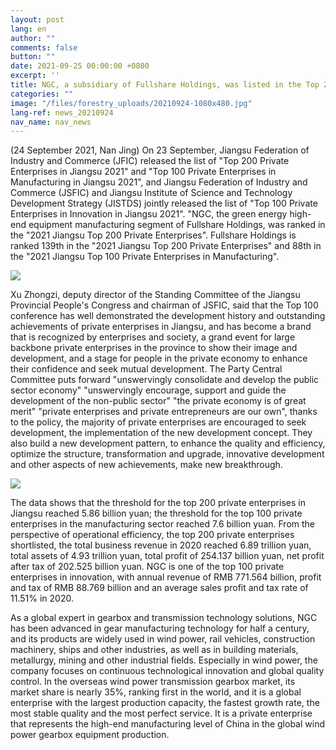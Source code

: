 ```yaml
---
layout: post
lang: en
author: ""
comments: false
button: ""
date: 2021-09-25 00:00:00 +0800
excerpt: ''
title: NGC, a subsidiary of Fullshare Holdings, was listed in the Top 200 Private Enterprises in Jiangsu 2021
categories: ""
image: "/files/forestry_uploads/20210924-1080x480.jpg"
lang-ref: news_20210924
nav_name: nav_news
---
```


(24 September 2021, Nan Jing) On 23 September, Jiangsu Federation of Industry and Commerce (JFIC) released the list of "Top 200 Private Enterprises in Jiangsu 2021" and "Top 100 Private Enterprises in Manufacturing in Jiangsu 2021", and Jiangsu Federation of Industry and Commerce (JSFIC) and Jiangsu Institute of Science and Technology Development Strategy (JISTDS) jointly released the list of "Top 100 Private Enterprises in Innovation in Jiangsu 2021". "NGC, the green energy high-end equipment manufacturing segment of Fullshare Holdings, was ranked in the "2021 Jiangsu Top 200 Private Enterprises". Fullshare Holdings is ranked 139th in the "2021 Jiangsu Top 200 Private Enterprises" and 88th in the "2021 Jiangsu Top 100 Private Enterprises in Manufacturing". 
 
![](/files/forestry_uploads/20210924-1080x480.jpg)

Xu Zhongzi, deputy director of the Standing Committee of the Jiangsu Provincial People's Congress and chairman of JSFIC, said that the Top 100 conference has well demonstrated the development history and outstanding achievements of private enterprises in Jiangsu, and has become a brand that is recognized by enterprises and society, a grand event for large backbone private enterprises in the province to show their image and development, and a stage for people in the private economy to enhance their confidence and seek mutual development. The Party Central Committee puts forward "unswervingly consolidate and develop the public sector economy" "unswervingly encourage, support and guide the development of the non-public sector" "the private economy is of great merit" "private enterprises and private entrepreneurs are our own", thanks to the policy, the majority of private enterprises are encouraged to seek development, the implementation of the new development concept. They also build a new development pattern, to enhance the quality and efficiency, optimize the structure, transformation and upgrade, innovative development and other aspects of new achievements, make new breakthrough. 

![](/files/forestry_uploads/20210924-900x500.jpg)

The data shows that the threshold for the top 200 private enterprises in Jiangsu reached 5.86 billion yuan; the threshold for the top 100 private enterprises in the manufacturing sector reached 7.6 billion yuan. From the perspective of operational efficiency, the top 200 private enterprises shortlisted, the total business revenue in 2020 reached 6.89 trillion yuan, total assets of 4.93 trillion yuan, total profit of 254.137 billion yuan, net profit after tax of 202.525 billion yuan. NGC is one of the top 100 private enterprises in innovation, with annual revenue of RMB 771.564 billion, profit and tax of RMB 88.769 billion and an average sales profit and tax rate of 11.51% in 2020. 

As a global expert in gearbox and transmission technology solutions, NGC has been advanced in gear manufacturing technology for half a century, and its products are widely used in wind power, rail vehicles, construction machinery, ships and other industries, as well as in building materials, metallurgy, mining and other industrial fields. Especially in wind power, the company focuses on continuous technological innovation and global quality control. In the overseas wind power transmission gearbox market, its market share is nearly 35%, ranking first in the world, and it is a global enterprise with the largest production capacity, the fastest growth rate, the most stable quality and the most perfect service. It is a private enterprise that represents the high-end manufacturing level of China in the global wind power gearbox equipment production.